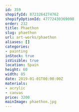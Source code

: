```yaml
---
id: 359
shopifyId: 8723264274762
shopifyOptionId: 47772430369098
order: 232
title: Phaethon
slug: phaethon
url: art-works/phaethon
aliases: []
categories:
- painting
inStock: true
isVisible: true
location: Spain
height: 60
width: 85
date: 2019-01-01T00:00:00Z
materials:
- acrylic
- canvas
price: 3200
mainImage: phaethon.jpg
---
```

